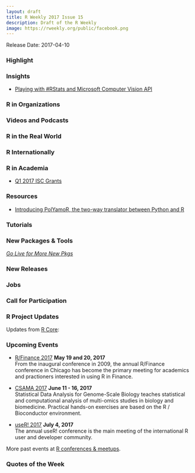 ```yaml
---
layout: draft
title: R Weekly 2017 Issue 15
description: Draft of the R Weekly
image: https://rweekly.org/public/facebook.png
---
```


Release Date: 2017-04-10

### Highlight



### Insights

+ [Playing with #RStats and Microsoft Computer Vision API](http://colinfay.me/playing-with-rstats-and-microsoft-computer-vision-api/)

### R in Organizations


### Videos and Podcasts


### R in the Real World


### R Internationally




### R in Academia

+ [Q1 2017 ISC Grants](https://www.r-consortium.org/blog/2017/04/03/q1-2017-isc-grants)

### Resources

+ [Introducing PolYamoR, the two-way translator between Python and R](https://blog.dataiku.com/introducing-polyamor-the-two-way-translator-between-python-and-r)

### Tutorials



### New Packages & Tools 

<p class="added-hostname"><a href="https://rweekly.org/live" target="_blank" class="externalLink"><i>Go Live for More New Pkgs</i></a></p>


### New Releases


### Jobs




### Call for Participation



### R Project Updates

Updates from [R Core](http://developer.r-project.org/blosxom.cgi/R-devel/NEWS):


### Upcoming Events

+ [R/Finance 2017](http://www.rinfinance.com/) **May 19 and 20, 2017**  <br />
From the inaugural conference in 2009, the annual R/Finance conference in Chicago has become the primary meeting for academics and practioners interested in using R in Finance. 

+ [CSAMA 2017](http://www.huber.embl.de/csama2017/) **June 11 - 16, 2017** <br />
Statistical Data Analysis for Genome-Scale Biology teaches statistical and computational analysis of multi-omics studies in biology and biomedicine. Practical hands-on exercises are based on the R / Bioconductor environment.

+ [useR! 2017](http://user2017.brussels/) **July 4, 2017** <br />
The annual useR! conference is the main meeting of the international R user and developer community.

More past events at [R conferences & meetups](https://conf.rweekly.org).

### Quotes of the Week
